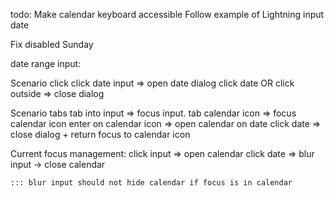 
todo:
Make calendar keyboard accessible
Follow example of Lightning input date

Fix disabled Sunday

date range input:

Scenario click
    click date input => open date dialog
    click date OR click outside => close dialog

Scenario tabs
    tab into input => focus input.
    tab calendar icon => focus calendar icon
    enter on calendar icon => open calendar on date
    click date => close dialog + return focus to calendar icon


Current focus management:
    click input => open calendar
    click date => blur input -> close calendar

    ::: blur input should not hide calendar if focus is in calendar
